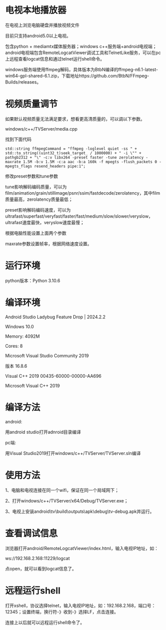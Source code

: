 # 电视本地播放器
 在电视上浏览电脑硬盘并播放视频文件


目前只支持android5.0以上电视。

包含python + mediamtx媒体服务器；windows c++服务端+android电视端；android电视端包含RemoteLogcatViewer调试工具和TelnetLike服务，可以在pc上远程查看logcat信息和通过telnet运行shell命令。

windows服务端使用ffmpeg解码，具体版本为BtbN编译的ffmpeg-n6.1-latest-win64-gpl-shared-6.1.zip，下载地址https://github.com/BtbN/FFmpeg-Builds/releases。

# 视频质量调节

如果默认视频质量无法满足要求，想看更高清质量的，可以调以下参数。

windows/c++/TVServer/media.cpp

找到下面代码

    std::string ffmpegCommand = "ffmpeg -loglevel quiet -ss " + std::to_string((uint32_t)seek_target_ / 1000000) + " -i \"" + pathgb2312 + "\" -c:v libx264 -preset faster -tune zerolatency -maxrate 1.5M -b:v 1.5M -c:a aac -b:a 160k -f mpegts -flush_packets 0 -mpegts_flags resend_headers pipe:1";

修改preset参数和tune参数

tune影响解码编码质量，可以为 film/animation/grain/stillimage/psnr/ssim/fastdecode/zerolatency，其中film质量最高，zerolatency质量最低；

preset影响解码编码速度，可以为 ultrafast/superfast/veryfast/faster/fast/medium/slow/slower/veryslow，ultrafast速度最快，veryslow速度最慢；

根据电脑性能设置上面两个参数

maxrate参数设置帧率，根据网络速度设置。

# 运行环境
python版本：Python 3.10.6

# 编译环境

Android Studio Ladybug Feature Drop | 2024.2.2

Windows 10.0

Memory: 4092M

Cores: 8


Microsoft Visual Studio Community 2019

版本 16.8.6

Visual C++ 2019   00435-60000-00000-AA696

Microsoft Visual C++ 2019


# 编译方法

android:

用android studio打开adnroid目录编译

pc端:

用Visual Studio2019打开windows/c++/TVServer/TVServer.sln编译

# 使用方法

1、电脑和电视连接在同一个wifi，保证在同一个局域网下；

2、打开windows/c++/TVServer/x64/Debug/TVServer.exe；

3、电视上安装android\tv\build\outputs\apk\debug\tv-debug.apk并运行。

# 查看调试信息

浏览器打开android/RemoteLogcatViewer/index.html，输入电视IP地址，如：

ws://192.168.2.168:11229/logcat

点open，就可以看到logcat信息了。

# 远程运行shell

打开xshell，协议选择telnet，输入电视IP地址，如：192.168.2.168，端口号：12345；设置终端，换行符-》收到-》选择LF，点击连接。

连接上以后就可以远程运行shell命令了。














